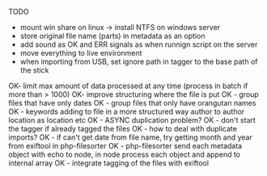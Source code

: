 TODO

- mount win share on linux -> install NTFS on windows server
- store original file name (parts) in metadata as an option
- add sound as OK and ERR signals as when runnign script on the server
- move everything to live environment
- when importing from USB, set ignore path in tagger to the base path of the stick

OK- limit max amount of data processed at any time (process in batch if more than > 1000)
OK- improve structuring where the file is put
OK	- group files that have only dates
OK	- group files that only have orangutan names
OK - keywords adding to file in a more structured way author to author location as location etc
OK - ASYNC duplication problem?
OK - don't start the tagger if already tagged the files
OK - how to deal with duplicate imports?
OK - if can't get date from file name, try getting month and year from exiftool in php-filesorter
OK - php-filesorter send each metadata object with echo to node, in node process each object and append to internal array
OK - integrate tagging of the files with exiftool